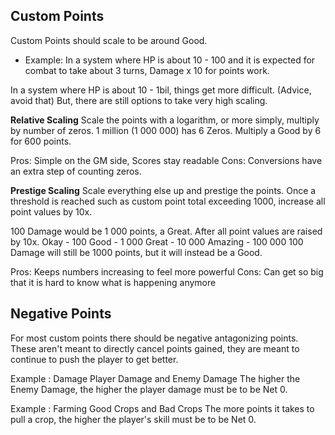 ## Custom Points
Custom Points should scale to be around Good.
- Example: In a system where HP is about 10 - 100 and it is expected for combat to take about 3 turns, Damage x 10 for points work.

In a system where HP is about 10 - 1bil, things get more difficult. (Advice, avoid that) But, there are still options to take very high scaling.

**Relative Scaling**
Scale the points with a logarithm, or more simply, multiply by number of zeros.
1 million (1 000 000) has 6 Zeros. Multiply a Good by 6 for 600 points.

Pros: Simple on the GM side, Scores stay readable
Cons: Conversions have an extra step of counting zeros. 

**Prestige Scaling**
Scale everything else up and prestige the points. Once a threshold is reached such as custom point total exceeding 1000, increase all point values by 10x.

100 Damage would be 1 000 points, a Great.
After all point values are raised by 10x.
Okay - 100
Good - 1 000
Great - 10 000
Amazing - 100 000
100 Damage will still be 1000 points, but it will instead be a Good.

Pros: Keeps numbers increasing to feel more powerful
Cons: Can get so big that it is hard to know what is happening anymore

## Negative Points
For most custom points there should be negative antagonizing points. These aren't meant to directly cancel points gained, they are meant to continue to push the player to get better.

Example : Damage
Player Damage and Enemy Damage
The higher the Enemy Damage, the higher the player damage must be to be Net 0.

Example : Farming
Good Crops and Bad Crops
The more points it takes to pull a crop, the higher the player's skill must be to be Net 0.